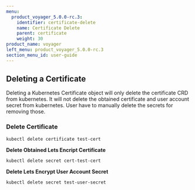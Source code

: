 ```yaml
---
menu:
  product_voyager_5.0.0-rc.3:
    identifier: certificate-delete
    name: Certificate Delete
    parent: certificate
    weight: 30
product_name: voyager
left_menu: product_voyager_5.0.0-rc.3
section_menu_id: user-guide
---
```


## Deleting a Certificate
Deleting a Kubernetes Certificate object will only delete the certificate CRD from kubernetes.
It will not delete the obtained certificate and user account secret from kubernetes. User have to manually delete
the secrets for removing those.

### Delete Certificate
```
kubectl delete certificate test-cert
```

**Delete Obtained Lets Encript Certificate**
```
kubectl delete secret cert-test-cert
```

**Delete Lets Encrypt User Account Secret**
```
kubectl delete secret test-user-secret
```